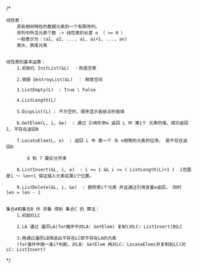 /* 

    线性表： 
        具有相同特性的数据元素的一个有限序列。
        序列中所含元素个数 -> 线性表的长度 n （ >= 0 ）
        一般表示为：(a1, a2, ..., ai, ai+1, ..., an) 
        表头、表尾元素


    线性表的基本运算：
        1.初始化 InitList(&L)  ：构造空表

        2.销毁 DestroyList(&L)  ： 释放空间

        3.ListEmpty(L)  : True \ False

        4.ListLength(L)

        5.DispList(L) : 不为空时，顺序显示各结点的值域

        6.GetElem(L, i, &e)  : 通过 引用形参e 返回 L 中 第i个 元素的值，成功返回1, 不存在返回0

        7.LocateElem(L, e)  : 返回 L 中 第一个 与 e相等的元素的位序。 若不存在返回0

            6 和 7 要区分开来
            
        8.ListInsert(&L, i, e)  : i >= 1 && i <= ( ListLength(L)+1 )  i范围是1 ～ len+1 保证插入元素在第i个位置。

        9.ListDelete(&L, i, &e)  : 删除第i个元素 并且通过引用变量e返回， 同时 len = len - 1


    集合A和集合B 作 并集 得到 集合C 的 算法：
        1.初始化LC

        2.LA 通过 遍历LA(for循环中对LA: GetElem) 复制(对LC: ListInsert)到LC

        3.再通过遍历LB筛选出不存在LC即不存在LA的元素
        (for循环中嵌一条if判断，对LB: GetElem 再对LC: LocateElem)并复制到LC(对LC: ListInsert)

*/